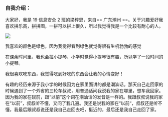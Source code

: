 ### 自我介绍：
大家好，我是 19 信息安全 2 班的梁梓恩，来自== 广东潮州 ==。关于兴趣爱好我喜欢拼乐高，拼拼图，一拼可以拼上很久，所以我觉得我是一个比较有耐心的人。

![](https://img2020.cnblogs.com/blog/2531437/202109/2531437-20210905000224246-1989250300.jpg)

我喜欢的颜色是绿色，因为我觉得看到绿色就觉得很有生机勃勃的感觉

在课余时间里，我也会拉小提琴，小学时觉得小提琴很有趣，所以学了一段时间的小提琴。

我很喜欢吃东西，我觉得吃到好吃的东西会让我的心情变好！

有趣的经历来源于我小学的时候因为在家里面讲的都是潮汕话。那天自己走回家的时候遇到了一个外省的三轮车叔叔，用普通话问我说我的家在哪里，想车我回家。因为我的家在砚前，跟“以前”这个词在潮汕话的发音是一样的。我跟叔叔说我的家在“以前”，叔叔听不懂，又问了我几遍。我还是说我的家在“以前“，叔叔还是听不懂，我最后跟叔叔说还是我自己走回去吧，挺近的，最后还是我自己走回了家。
